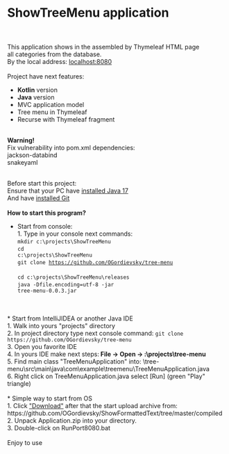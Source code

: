 # ShowTreeMenu application
<br/>
<br/>This application shows in the assembled by Thymeleaf HTML page 
<br/>all categories from the database.
<br/>By the local address: <a href="http://localhost:8080">localhost:8080</a> 
<br/>
<br/>Project have next features:

* __Kotlin__ version
* __Java__ version
* MVC application model
* Tree menu in Thymeleaf
* Recurse with Thymeleaf fragment

<br/><b>Warning!</b>
<br/>Fix vulnerability into pom.xml dependencies:
<br/>jackson-databind
<br/>snakeyaml


<br/>Before start this project:
<br/>Ensure that your PC have <a href="https://www.oracle.com/java/technologies/javase/17-0-4-relnotes.html">installed Java 17</a>
<br/>And have <a href="https://git-scm.com/book/en/v2/Getting-Started-Installing-Git">installed Git</a>
<br/>
<br/><b>How to start this program?</b>
 
* Start from console:
<br/>1. Type in your console next commands:
<br/><code>mkdir c:\projects\ShowTreeMenu </code>
<br/><code>cd c:\projects\ShowTreeMenu </code>
<br/><code>git clone https://github.com/OGordievsky/tree-menu </code>
<br/><code>cd c:\projects\ShowTreeMenu\releases </code>
<br/><code>java -Dfile.encoding=utf-8 -jar tree-menu-0.0.3.jar</code>
<br/>
<br/>
* Start from IntelliJIDEA or another Java IDE
<br/>1. Walk into yours "projects" directory
<br/>2. In project directory type next console command: <code>git clone https://github.com/OGordievsky/tree-menu </code>
<br/>3. Open you favorite IDE
<br/>4. In yours IDE make next steps:<b> File -> Open -> :\projects\tree-menu</b>
<br/>5. Find main class "TreeMenuApplication" into: \tree-menu\src\main\java\com\example\treemenu\TreeMenuApplication.java
<br/>6. Right click on TreeMenuApplication.java select [Run] (green "Play" triangle)
<br/>
<br/>
* Simple way to start from OS
<br/>1. Click  <a href="https://github.com/OGordievsky/tree-menu/raw/java/releses/Application.rar">"Download"</a> after that the start upload archive from:
<br/>https://github.com/OGordievsky/ShowFormattedText/tree/master/compiled
<br/>2. Unpack Application.zip into your directory.
<br/>3. Double-click on RunPort8080.bat
<br/>
<br/>Enjoy to use